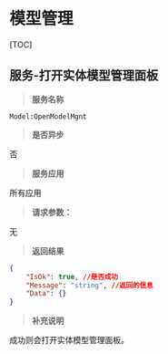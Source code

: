 # 模型管理

[TOC]

## 服务-打开实体模型管理面板

> **服务名称**

`Model:OpenModelMgnt`

> **是否异步**

否

> **服务应用**

所有应用

> **请求参数：**

无

> **返回结果**

```json
{
    "IsOk": true, //是否成功
    "Message": "string", //返回的信息
    "Data": {}
}
```

> **补充说明**

成功则会打开实体模型管理面板。
